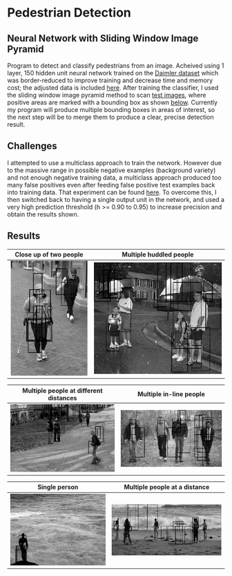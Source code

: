 # Pedestrian Detection
## Neural Network with Sliding Window Image Pyramid

Program to detect and classify pedestrians from an image. Acheived using 1 layer, 150 hidden unit neural network trained on the [Daimler dataset](http://www.gavrila.net/Datasets/Daimler_Pedestrian_Benchmark_D/Daimler_Pedestrian_Segmentatio/daimler_pedestrian_segmentatio.html) which was border-reduced to improve training and decrease time and memory cost; the adjusted data is included [here](https://github.com/rachelang/pedestrianDetection/tree/master/data). After training the classifier, I used the sliding window image pyramid method to scan [test images](http://iris.usc.edu/Vision-Users/OldUsers/bowu/DatasetWebpage/dataset.html), where positive areas are marked with a bounding box as shown [below](#results). Currently my program will produce multiple bounding boxes in areas of interest, so the next step will be to merge them to produce a clear, precise detection result.

## Challenges
I attempted to use a multiclass approach to train the network. However due to the massive range in possible negative examples (background variety) and not enough negative training data, a multiclass approach produced too many false positives even after feeding false positive test examples back into training data. That experiment can be found [here](https://github.com/rachelang/pedestrianDetection-variationMultiClass). To overcome this, I then switched back to having a single output unit in the network, and used a very high prediction threshold (h >= 0.90 to 0.95) to increase precision and obtain the results shown.

<a name="results"></a>
## Results
Close up of two people        |  Multiple huddled people
:----------------------------:|:-------------------------:
![closeUp](https://github.com/rachelang/pedestrianDetection/blob/master/borderedImages/closeUp.PNG) | ![closeUpDifferentDistance](https://github.com/rachelang/pedestrianDetection/blob/master/borderedImages/closeUpDifferentDistance.png)

Multiple people at different distances |  Multiple in-line people
:-------------------------------------:|:-------------------------:
![differentDistance](https://github.com/rachelang/pedestrianDetection/blob/master/borderedImages/differentDistance.jpg) | ![inLine](https://github.com/rachelang/pedestrianDetection/blob/master/borderedImages/inLine.png)

Single person       |  Multiple people at a distance
:------------------:|:-------------------------:
![onePersonLightBackground](https://github.com/rachelang/pedestrianDetection/blob/master/borderedImages/onePersonLightBackground.PNG) | ![multiplePeople](https://github.com/rachelang/pedestrianDetection/blob/master/borderedImages/multiplePeople.PNG)
